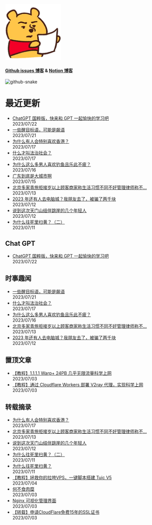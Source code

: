 
[![](https://raw.githubusercontent.com/jaydong2016/pic9/main/img/bz-apple-touch-icon.png)](https://nb.adone.eu.org/)
#### [Github issues 博客](https://github.adone.eu.org/)  &  [Notion 博客](https://nb.adone.eu.org/)

<div>

<!-- Snake Code Contribution Map 贪吃蛇代码贡献图 -->
<picture>
  <source media="(prefers-color-scheme: dark)" srcset="https://cdn.jsdelivr.net/gh/sun0225SUN/sun0225SUN/profile-snake-contrib/github-contribution-grid-snake-dark.svg" />
  <source media="(prefers-color-scheme: light)" srcset="https://cdn.jsdelivr.net/gh/sun0225SUN/sun0225SUN/profile-snake-contrib/github-contribution-grid-snake.svg" />
  <img alt="github-snake" src="https://cdn.jsdelivr.net/gh/sun0225SUN/sun0225SUN/profile-snake-contrib/github-contribution-grid-snake-dark.svg" />
</picture>

</div>

# 最近更新
- [ChatGPT 国粹版，快来和 GPT 一起愉快的学习吧](https://github.com/jaydong2016/gitblog/issues/42)  
2023/07/22
- [一些醒目标语，可能是飙语](https://github.com/jaydong2016/gitblog/issues/41)  
2023/07/21
- [为什么有人会特别喜欢香港？](https://github.com/jaydong2016/gitblog/issues/39)  
2023/07/17
- [什么才叫法治社会？](https://github.com/jaydong2016/gitblog/issues/38)  
2023/07/17
- [为什么这么多男人喜欢钓鱼且乐此不疲？](https://github.com/jaydong2016/gitblog/issues/37)  
2023/07/16
- [广东到底是大城市啊](https://github.com/jaydong2016/gitblog/issues/26)  
2023/07/15
- [北京多家青旅拒接岁以上顾客商家称生活习惯不同不好管理律师称不...](https://github.com/jaydong2016/gitblog/issues/25)  
2023/07/13
- [2023 年还有人去电脑城？我朋友去了，被骗了两千块](https://github.com/jaydong2016/gitblog/issues/23)  
2023/07/12
- [说到这次天门山结伴跳崖的几个年轻人](https://github.com/jaydong2016/gitblog/issues/22)  
2023/07/12
- [为什么往死里扫黄？（二）](https://github.com/jaydong2016/gitblog/issues/21)  
2023/07/11
## Chat GPT
- [ChatGPT 国粹版，快来和 GPT 一起愉快的学习吧](https://github.com/jaydong2016/gitblog/issues/42)  
2023/07/22
## 时事趣闻
- [一些醒目标语，可能是飙语](https://github.com/jaydong2016/gitblog/issues/41)  
2023/07/21
- [什么才叫法治社会？](https://github.com/jaydong2016/gitblog/issues/38)  
2023/07/17
- [为什么这么多男人喜欢钓鱼且乐此不疲？](https://github.com/jaydong2016/gitblog/issues/37)  
2023/07/16
- [北京多家青旅拒接岁以上顾客商家称生活习惯不同不好管理律师称不...](https://github.com/jaydong2016/gitblog/issues/25)  
2023/07/13
- [2023 年还有人去电脑城？我朋友去了，被骗了两千块](https://github.com/jaydong2016/gitblog/issues/23)  
2023/07/12
## 置顶文章
- [【教程】1.1.1.1 Warp+ 24PB 几乎无限流量科学上网](https://github.com/jaydong2016/gitblog/issues/13)  
2023/07/03
- [【教程】通过 Cloudflare Workers 部署 V2ray 代理，实现科学上网](https://github.com/jaydong2016/gitblog/issues/12)  
2023/07/03
## 转载摘录
- [为什么有人会特别喜欢香港？](https://github.com/jaydong2016/gitblog/issues/39)  
2023/07/17
- [北京多家青旅拒接岁以上顾客商家称生活习惯不同不好管理律师称不...](https://github.com/jaydong2016/gitblog/issues/25)  
2023/07/13
- [说到这次天门山结伴跳崖的几个年轻人](https://github.com/jaydong2016/gitblog/issues/22)  
2023/07/12
- [为什么往死里扫黄？（二）](https://github.com/jaydong2016/gitblog/issues/21)  
2023/07/11
- [为什么往死里扫黄？](https://github.com/jaydong2016/gitblog/issues/20)  
2023/07/11
- [【教程】拯救你的拉垮VPS，一键脚本搭建 Tuic V5 ](https://github.com/jaydong2016/gitblog/issues/19)  
2023/07/04
- [何不食肉糜](https://github.com/jaydong2016/gitblog/issues/17)  
2023/07/03
- [Nginx 可视化管理界面](https://github.com/jaydong2016/gitblog/issues/16)  
2023/07/03
- [【转载】申请CloudFlare免费15年的SSL证书](https://github.com/jaydong2016/gitblog/issues/14)  
2023/07/03

